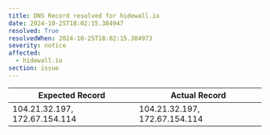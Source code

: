 ```yaml
---
title: DNS Record resolved for hidewall.io
date: 2024-10-25T18:02:15.384947
resolved: True
resolvedWhen: 2024-10-25T18:02:15.384973
severity: notice
affected:
  - hidewall.io
section: issue
---
```


| Expected Record  | Actual Record  |
|------------------|----------------|
| 104.21.32.197, 172.67.154.114 | 104.21.32.197, 172.67.154.114 |
